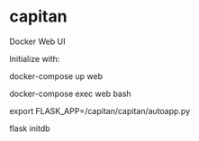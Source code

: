 # capitan
Docker Web UI

Initialize with:

docker-compose up web

docker-compose exec web bash

export FLASK_APP=/capitan/capitan/autoapp.py

flask initdb
